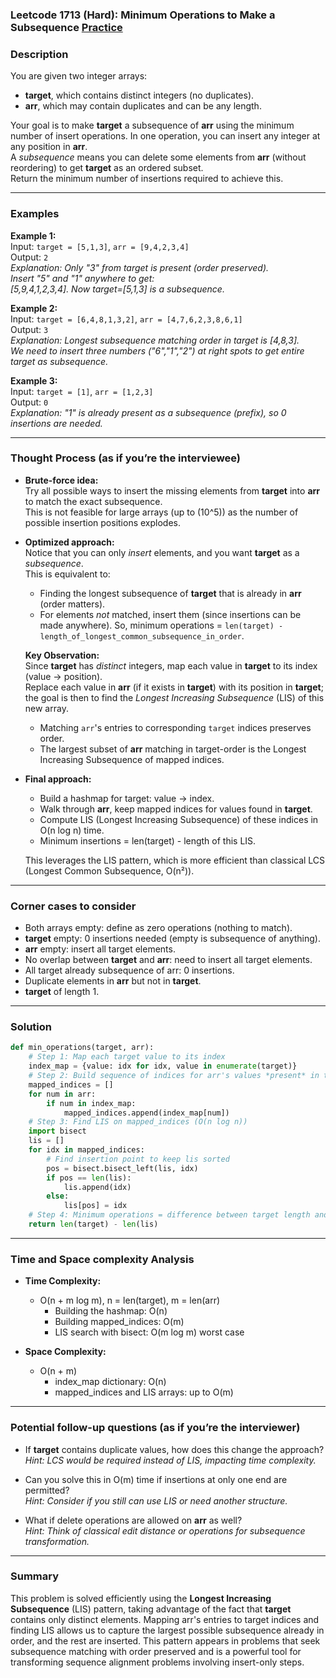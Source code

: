 ### Leetcode 1713 (Hard): Minimum Operations to Make a Subsequence [Practice](https://leetcode.com/problems/minimum-operations-to-make-a-subsequence)

### Description  
You are given two integer arrays:
- **target**, which contains distinct integers (no duplicates).
- **arr**, which may contain duplicates and can be any length.

Your goal is to make **target** a subsequence of **arr** using the minimum number of insert operations. In one operation, you can insert any integer at any position in **arr**.  
A *subsequence* means you can delete some elements from **arr** (without reordering) to get **target** as an ordered subset.  
Return the minimum number of insertions required to achieve this.

---

### Examples  

**Example 1:**  
Input: `target = [5,1,3]`, `arr = [9,4,2,3,4]`  
Output: `2`  
*Explanation: Only "3" from target is present (order preserved).  
Insert "5" and "1" anywhere to get:  
[5,9,4,1,2,3,4]. Now target=[5,1,3] is a subsequence.*

**Example 2:**  
Input: `target = [6,4,8,1,3,2]`, `arr = [4,7,6,2,3,8,6,1]`  
Output: `3`  
*Explanation: Longest subsequence matching order in target is [4,8,3].  
We need to insert three numbers ("6","1","2") at right spots to get entire target as subsequence.*

**Example 3:**  
Input: `target = [1]`, `arr = [1,2,3]`  
Output: `0`  
*Explanation: "1" is already present as a subsequence (prefix), so 0 insertions are needed.*

---

### Thought Process (as if you’re the interviewee)  

- **Brute-force idea:**  
  Try all possible ways to insert the missing elements from **target** into **arr** to match the exact subsequence.  
  This is not feasible for large arrays (up to \(10^5\)) as the number of possible insertion positions explodes.

- **Optimized approach:**  
  Notice that you can only *insert* elements, and you want **target** as a *subsequence*.  
  This is equivalent to:
    - Finding the longest subsequence of **target** that is already in **arr** (order matters).
    - For elements *not* matched, insert them (since insertions can be made anywhere).
  So, minimum operations = `len(target) - length_of_longest_common_subsequence_in_order`.

  **Key Observation:**  
  Since **target** has *distinct* integers, map each value in **target** to its index (value → position).  
  Replace each value in **arr** (if it exists in **target**) with its position in **target**; the goal is then to find the *Longest Increasing Subsequence* (LIS) of this new array.

  - Matching `arr`'s entries to corresponding `target` indices preserves order.
  - The largest subset of **arr** matching in target-order is the Longest Increasing Subsequence of mapped indices.

- **Final approach:**  
  - Build a hashmap for target: value → index.
  - Walk through **arr**, keep mapped indices for values found in **target**.
  - Compute LIS (Longest Increasing Subsequence) of these indices in O(n log n) time.
  - Minimum insertions = len(target) - length of this LIS.

  This leverages the LIS pattern, which is more efficient than classical LCS (Longest Common Subsequence, O(n²)).

---

### Corner cases to consider  
- Both arrays empty: define as zero operations (nothing to match).
- **target** empty: 0 insertions needed (empty is subsequence of anything).
- **arr** empty: insert all target elements.
- No overlap between **target** and **arr**: need to insert all target elements.
- All target already subsequence of arr: 0 insertions.
- Duplicate elements in **arr** but not in **target**.
- **target** of length 1.

---

### Solution

```python
def min_operations(target, arr):
    # Step 1: Map each target value to its index
    index_map = {value: idx for idx, value in enumerate(target)}
    # Step 2: Build sequence of indices for arr's values *present* in target
    mapped_indices = []
    for num in arr:
        if num in index_map:
            mapped_indices.append(index_map[num])
    # Step 3: Find LIS on mapped_indices (O(n log n))
    import bisect
    lis = []
    for idx in mapped_indices:
        # Find insertion point to keep lis sorted
        pos = bisect.bisect_left(lis, idx)
        if pos == len(lis):
            lis.append(idx)
        else:
            lis[pos] = idx
    # Step 4: Minimum operations = difference between target length and LIS length
    return len(target) - len(lis)
```

---

### Time and Space complexity Analysis  

- **Time Complexity:**  
  - O(n + m log m), n = len(target), m = len(arr)  
    - Building the hashmap: O(n)
    - Building mapped_indices: O(m)
    - LIS search with bisect: O(m log m) worst case

- **Space Complexity:**  
  - O(n + m)
    - index_map dictionary: O(n)
    - mapped_indices and LIS arrays: up to O(m)

---

### Potential follow-up questions (as if you’re the interviewer)  

- If **target** contains duplicate values, how does this change the approach?  
  *Hint: LCS would be required instead of LIS, impacting time complexity.*

- Can you solve this in O(m) time if insertions at only one end are permitted?  
  *Hint: Consider if you still can use LIS or need another structure.*

- What if delete operations are allowed on **arr** as well?  
  *Hint: Think of classical edit distance or operations for subsequence transformation.*

---

### Summary
This problem is solved efficiently using the **Longest Increasing Subsequence** (LIS) pattern, taking advantage of the fact that **target** contains only distinct elements. Mapping arr's entries to target indices and finding LIS allows us to capture the largest possible subsequence already in order, and the rest are inserted. This pattern appears in problems that seek subsequence matching with order preserved and is a powerful tool for transforming sequence alignment problems involving insert-only steps.